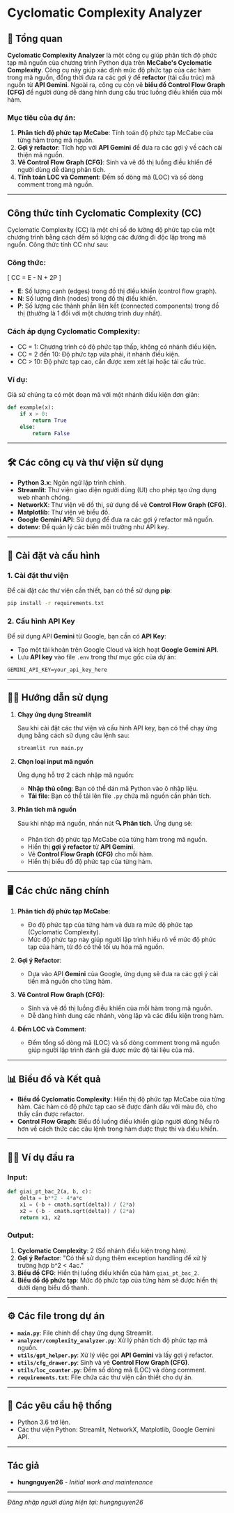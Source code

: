 

# **Cyclomatic Complexity Analyzer**

## 🚀 Tổng quan

**Cyclomatic Complexity Analyzer** là một công cụ giúp phân tích độ phức tạp mã nguồn của chương trình Python dựa trên **McCabe's Cyclomatic Complexity**. Công cụ này giúp xác định mức độ phức tạp của các hàm trong mã nguồn, đồng thời đưa ra các gợi ý để **refactor** (tái cấu trúc) mã nguồn từ **API Gemini**. Ngoài ra, công cụ còn vẽ **biểu đồ Control Flow Graph (CFG)** để người dùng dễ dàng hình dung cấu trúc luồng điều khiển của mỗi hàm.

### **Mục tiêu của dự án:**
1. **Phân tích độ phức tạp McCabe**: Tính toán độ phức tạp McCabe của từng hàm trong mã nguồn.
2. **Gợi ý refactor**: Tích hợp với **API Gemini** để đưa ra các gợi ý về cách cải thiện mã nguồn.
3. **Vẽ Control Flow Graph (CFG)**: Sinh và vẽ đồ thị luồng điều khiển để người dùng dễ dàng phân tích.
4. **Tính toán LOC và Comment**: Đếm số dòng mã (LOC) và số dòng comment trong mã nguồn.

---

## Công thức tính Cyclomatic Complexity (CC)

Cyclomatic Complexity (CC) là một chỉ số đo lường độ phức tạp của một chương trình bằng cách đếm số lượng các đường đi độc lập trong mã nguồn. Công thức tính CC như sau:

### Công thức:
\[
CC = E - N + 2P
\]

- **E**: Số lượng cạnh (edges) trong đồ thị điều khiển (control flow graph).
- **N**: Số lượng đỉnh (nodes) trong đồ thị điều khiển.
- **P**: Số lượng các thành phần liên kết (connected components) trong đồ thị (thường là 1 đối với một chương trình duy nhất).

### Cách áp dụng Cyclomatic Complexity:
- CC = 1: Chương trình có độ phức tạp thấp, không có nhánh điều kiện.
- CC = 2 đến 10: Độ phức tạp vừa phải, ít nhánh điều kiện.
- CC > 10: Độ phức tạp cao, cần được xem xét lại hoặc tái cấu trúc.

### Ví dụ:
Giả sử chúng ta có một đoạn mã với một nhánh điều kiện đơn giản:

```python
def example(x):
    if x > 0:
        return True
    else:
        return False
```
---

## 🛠️ Các công cụ và thư viện sử dụng

- **Python 3.x**: Ngôn ngữ lập trình chính.
- **Streamlit**: Thư viện giao diện người dùng (UI) cho phép tạo ứng dụng web nhanh chóng.
- **NetworkX**: Thư viện vẽ đồ thị, sử dụng để vẽ **Control Flow Graph (CFG)**.
- **Matplotlib**: Thư viện vẽ biểu đồ.
- **Google Gemini API**: Sử dụng để đưa ra các gợi ý refactor mã nguồn.
- **dotenv**: Để quản lý các biến môi trường như API key.

---

## 🚀 Cài đặt và cấu hình

### 1. **Cài đặt thư viện**

Để cài đặt các thư viện cần thiết, bạn có thể sử dụng **pip**:

```bash
pip install -r requirements.txt
```

### 2. **Cấu hình API Key**

Để sử dụng API **Gemini** từ Google, bạn cần có **API Key**:

- Tạo một tài khoản trên Google Cloud và kích hoạt **Google Gemini API**.
- Lưu **API key** vào file `.env` trong thư mục gốc của dự án:

```
GEMINI_API_KEY=your_api_key_here
```

---

## 🧑‍💻 Hướng dẫn sử dụng

1. **Chạy ứng dụng Streamlit**

   Sau khi cài đặt các thư viện và cấu hình API key, bạn có thể chạy ứng dụng bằng cách sử dụng câu lệnh sau:

   ```bash
   streamlit run main.py
   ```

2. **Chọn loại input mã nguồn**

   Ứng dụng hỗ trợ 2 cách nhập mã nguồn:
   - **Nhập thủ công**: Bạn có thể dán mã Python vào ô nhập liệu.
   - **Tải file**: Bạn có thể tải lên file `.py` chứa mã nguồn cần phân tích.

3. **Phân tích mã nguồn**

   Sau khi nhập mã nguồn, nhấn nút **🔍 Phân tích**. Ứng dụng sẽ:
   - Phân tích độ phức tạp McCabe của từng hàm trong mã nguồn.
   - Hiển thị **gợi ý refactor** từ **API Gemini**.
   - Vẽ **Control Flow Graph (CFG)** cho mỗi hàm.
   - Hiển thị biểu đồ độ phức tạp của từng hàm.

---

## 🖥️ Các chức năng chính

1. **Phân tích độ phức tạp McCabe**:
   - Đo độ phức tạp của từng hàm và đưa ra mức độ phức tạp (Cyclomatic Complexity).
   - Mức độ phức tạp này giúp người lập trình hiểu rõ về mức độ phức tạp của hàm, từ đó có thể tối ưu hóa mã nguồn.

2. **Gợi ý Refactor**:
   - Dựa vào API **Gemini** của Google, ứng dụng sẽ đưa ra các gợi ý cải tiến mã nguồn cho từng hàm.

3. **Vẽ Control Flow Graph (CFG)**:
   - Sinh và vẽ đồ thị luồng điều khiển của mỗi hàm trong mã nguồn.
   - Dễ dàng hình dung các nhánh, vòng lặp và các điều kiện trong hàm.

4. **Đếm LOC và Comment**:
   - Đếm tổng số dòng mã (LOC) và số dòng comment trong mã nguồn giúp người lập trình đánh giá được mức độ tài liệu của mã.

---

## 📊 Biểu đồ và Kết quả

- **Biểu đồ Cyclomatic Complexity**: Hiển thị độ phức tạp McCabe của từng hàm. Các hàm có độ phức tạp cao sẽ được đánh dấu với màu đỏ, cho thấy cần được refactor.
- **Control Flow Graph**: Biểu đồ luồng điều khiển giúp người dùng hiểu rõ hơn về cách thức các câu lệnh trong hàm được thực thi và điều khiển.

---

## 🧑‍💻 Ví dụ đầu ra

### **Input**:
```python
def giai_pt_bac_2(a, b, c):
    delta = b**2 - 4*a*c
    x1 = (-b + cmath.sqrt(delta)) / (2*a)
    x2 = (-b - cmath.sqrt(delta)) / (2*a)
    return x1, x2
```

### **Output**:

1. **Cyclomatic Complexity**: 2 (Số nhánh điều kiện trong hàm).
2. **Gợi ý Refactor**: "Có thể sử dụng thêm exception handling để xử lý trường hợp b^2 < 4ac."
3. **Biểu đồ CFG**: Hiển thị luồng điều khiển của hàm `giai_pt_bac_2`.
4. **Biểu đồ độ phức tạp**: Mức độ phức tạp của từng hàm sẽ được hiển thị dưới dạng biểu đồ thanh.

---

## ⚙️ Các file trong dự án

- **`main.py`**: File chính để chạy ứng dụng Streamlit.
- **`analyzer/complexity_analyzer.py`**: Xử lý phân tích độ phức tạp mã nguồn.
- **`utils/gpt_helper.py`**: Xử lý việc gọi **API Gemini** và lấy gợi ý refactor.
- **`utils/cfg_drawer.py`**: Sinh và vẽ **Control Flow Graph (CFG)**.
- **`utils/loc_counter.py`**: Đếm số dòng mã (LOC) và dòng comment.
- **`requirements.txt`**: File chứa các thư viện cần thiết cho dự án.

---

## 🔧 Các yêu cầu hệ thống

- Python 3.6 trở lên.
- Các thư viện Python: Streamlit, NetworkX, Matplotlib, Google Gemini API.

---

## Tác giả

- **hungnguyen26** - *Initial work and maintenance*

---
*Đăng nhập người dùng hiện tại: hungnguyen26*
